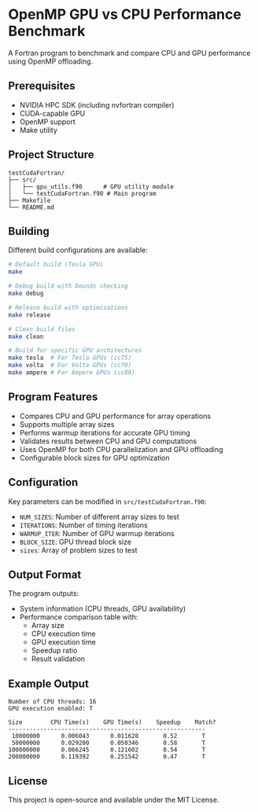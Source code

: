 # OpenMP GPU vs CPU Performance Benchmark

A Fortran program to benchmark and compare CPU and GPU performance using OpenMP offloading.

## Prerequisites

- NVIDIA HPC SDK (including nvfortran compiler)
- CUDA-capable GPU
- OpenMP support
- Make utility

## Project Structure

```
testCudaFortran/
├── src/
│   ├── gpu_utils.f90      # GPU utility module
│   └── testCudaFortran.f90 # Main program
├── Makefile
└── README.md
```

## Building

Different build configurations are available:

```bash
# Default build (Tesla GPU)
make

# Debug build with bounds checking
make debug

# Release build with optimizations
make release

# Clean build files
make clean

# Build for specific GPU architectures
make tesla  # For Tesla GPUs (cc75)
make volta  # For Volta GPUs (cc70)
make ampere # For Ampere GPUs (cc80)
```

## Program Features

- Compares CPU and GPU performance for array operations
- Supports multiple array sizes
- Performs warmup iterations for accurate GPU timing
- Validates results between CPU and GPU computations
- Uses OpenMP for both CPU parallelization and GPU offloading
- Configurable block sizes for GPU optimization

## Configuration

Key parameters can be modified in `src/testCudaFortran.f90`:

- `NUM_SIZES`: Number of different array sizes to test
- `ITERATIONS`: Number of timing iterations
- `WARMUP_ITER`: Number of GPU warmup iterations
- `BLOCK_SIZE`: GPU thread block size
- `sizes`: Array of problem sizes to test

## Output Format

The program outputs:
- System information (CPU threads, GPU availability)
- Performance comparison table with:
  - Array size
  - CPU execution time
  - GPU execution time
  - Speedup ratio
  - Result validation

## Example Output

```
Number of CPU threads: 16
GPU execution enabled: T

Size        CPU Time(s)    GPU Time(s)    Speedup    Match?
--------------------------------------------------------
 10000000      0.006043      0.011628       0.52       T
 50000000      0.029200      0.050346       0.58       T
100000000      0.066245      0.121602       0.54       T
200000000      0.119392      0.251542       0.47       T
```

## License

This project is open-source and available under the MIT License.
